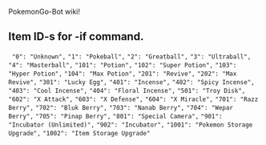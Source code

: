 PokemonGo-Bot wiki!

## Item ID-s for -if command.

` "0": "Unknown",`
    `"1": "Pokeball",`
    `"2": "Greatball",`
    `"3": "Ultraball",`
    `"4": "Masterball",`
    `"101": "Potion",`
    `"102": "Super Potion",`
    `"103": "Hyper Potion",`
    `"104": "Max Potion",`
    `"201": "Revive",`
    `"202": "Max Revive",`
    `"301": "Lucky Egg",`
    `"401": "Incense",`
    `"402": "Spicy Incense",`
    `"403": "Cool Incense",`
    `"404": "Floral Incense",`
    `"501": "Troy Disk",`
    `"602": "X Attack",`
    `"603": "X Defense",`
    `"604": "X Miracle",`
    `"701": "Razz Berry",`
    `"702": "Bluk Berry",`
    `"703": "Nanab Berry",`
    `"704": "Wepar Berry",`
    `"705": "Pinap Berry",`
    `"801": "Special Camera",`
    `"901": "Incubator (Unlimited)",`
    `"902": "Incubator",`
    `"1001": "Pokemon Storage Upgrade",`
    `"1002": "Item Storage Upgrade"`

